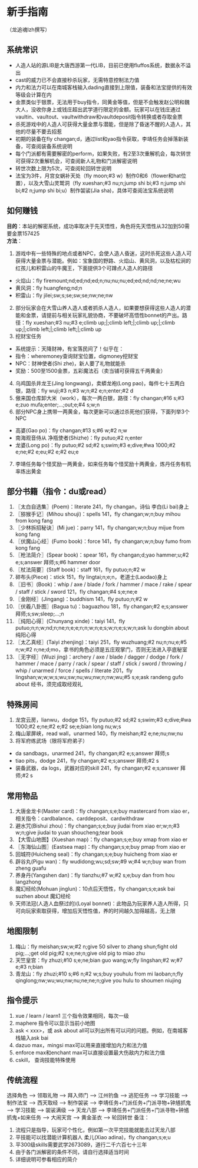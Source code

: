 # 新手指南 
（龙追魂lzh撰写）

## 系统常识
* 人造人站的源LIB是大唐西游第一代LIB，目前已使用fluffos系统，数据永不溢出
* cast的威力已不会直接秒杀玩家，无需特意控制法力值
* 内力和法力可以在南城客栈输入dading直接到上限值，装备和法宝提供的有效等级会计算在内
* 金票类似于银票，无法用于buy指令，同黄金等值，但是不会触发赵公明和魏大人，没收你身上或钱庄超出武学道行限定的金额。玩家可以在钱庄通过vaultin、vaultout、vaultwithdraw和vaultdeposit指令转换或者存取金票
* 杀死游戏中的人造人可获得大量金票与潜能，但是除了昏迷不醒的人造人，其他的尽量不要去招惹
* 初期的装备在fly changan;d，通过list和yao指令获取，李靖任务会掉落新装备，可查阅装备系统说明
* 每个门派都有需要解密的perform，如果失败，有2至3次重解机会，每次转世可获得2次重解机会，可查阅新人礼物和门派解密说明
* 转世次数上限为5次，可查阅轮回转世说明
* 法宝为3件，月宫女蜗补天处（fly moon;#3 w）制作0和6（flower和hat位置），以及大雪山灵鹫洞（fly xueshan;#3 nu;n;jump shi bi;#3 n;jump shi bi;#2 n;jump shi bi;u）制作袈裟(Jia sha)，具体可查阅法宝系统说明

## 如何赚钱
**目的**：本站的解密系统，成功率取决于先天悟性，角色将先天悟性从32加到50需要金票157425  
**方法**：
1. 游戏中有一些特殊的地点或者NPC，会使人造人昏迷，这时杀死这些人造人可获得大量金票与潜能。例如：宝象国的野路、火焰山、黄风洞，以及枯松涧的红孩儿和积雷山的牛魔王，下面提供3个可蹲点人造人的路径
  * 火焰山：fly firemount;nd;ed;nd;ed;n;nu;nu;nu;ed;ed;nd;nd;ne;ne;wu
  * 黄风洞：fly huangfeng;nd;n
  * 积雷山：fly jilei;sw;s;se;sw;se;nw;ne;nw
2. 部分玩家会在大雪山养人造人或者抓杀人造人，如果要想获得这些人造人的潜能和金票，请提前与相关玩家礼貌协商，不要破坏高悟性bonnet的产出。路径：fly xueshan;#3 nu;#3 e;climb up;|;climb left;|;climb up;|;climb up;|;climb left;|;climb left;|;climb up
3. 挖财宝任务
  * 系统提示：天降财神，有宝落民间了！似乎在：
  * 指令：wheremoney查询财宝位置，digmoney挖财宝
  * NPC：财神使者(Shi zhe)，新人要了礼物就能杀
  * 奖励：500至1500金票，五彩魔法石（卖当铺可获得五千两黄金）
4. 乌鸡国杀井龙王(Jing longwang)，卖蟒龙袍(Long pao)，每件七十五两白银，路径：fly wuji;#3 n;#3 w;n;#2 e;n;enter;#2 d
5. 傲来国仓库卸大米（work），每次一两白银，路径：fly changan;#16 s;#3 e;zuo mufa;enter;…;out;e;#4 s;w;n
6. 部分NPC身上携带一两黄金，每次更新可以通过杀死他们获得，下面列举3个NPC
  * 高婆(Gao po)：fly changan;#13 s;#6 w;#2 n;w
  * 南海观音侍从 净瓶使者(Shizhe)：fly putuo;#2 n;enter
  * 龙婆(Long po)：fly putuo;#2 sd;#2 s;swim;#3 e;dive;#wa 1000;#2 e;ne;#2 e;eu;#2 e;#2 eu;e
7. 李靖任务每个怪奖励一两黄金，如来任务每个怪奖励十两黄金，炼丹任务有机率炼出黄金

## 部分书籍（指令：du或read）
1. 〖太白自选集〗(Poem)：literate 241，fly changan，诗仙 李白(Li bai)身上
2. 〖猕猴手记〗(Mihou shouji)：spells 141，fly changan;w;n;buy mihou from kong fang
3. 〖少林拆招秘诀〗(Mi jue)：parry 141，fly changan;w;n;buy mijue from kong fang
4. 〖伏魔山心经〗(Fumo book)：force 141，fly changan;w;n;buy fumo from kong fang
5. 〖枪法简介〗(Spear book)：spear 161，fly changan;d;yao hammer;u;#2 e;s;answer 拜师;s;#6 hammer door
6. 〖杖法简要〗(Staff book)：staff 161，fly putuo;n;#2 w
7. 碎布头(Piece)：stick 151，fly lingtai;n;e;n，老道士(Laodao)身上
8. 〖旧书〗(Book)：whip / axe / blade / fork / hammer / mace / rake / spear / staff / stick / sword 121，fly changan;#4 s;e;ne;e
9. 〖金刚经〗(Jingang)：buddhism 141，fly putuo;n;#2 w
10. 〖伏羲八卦图〗(Bagua tu)：baguazhou 181，fly changan;#2 e;s;answer 拜师;s;sw;sleep;…;n
11. 〖纯阳心得〗(Chunyang xinde)：taiyi 141，fly putuo;n;n;w;nd;n;ne;n;e;e;n;n;w;n;e;s;w;n;e;s;w;n;ask lu dongbin about 纯阳心得
12. 〖太乙真经〗(Taiyi zhenjing)：taiyi 251，fly wuzhuang;#2 nu;n;nu;e;#5 n;w;#2 n;ne;d;mo，拿书的角色必须是五庄观掌门，否则无法进入亭底秘室
13. 〖无字经〗(Wuzi jing)：archery / axe / blade / dagger / dodge / fork / hammer / mace / parry / rack / spear / staff / stick / sword / throwing / whip / unarmed / force / spells / literate 201，fly lingshan;w;w;w;s;wu;sw;nu;wu;nw;n;nw;wu;#5 s;e;ask randeng gufo about 经书，须完成取经观礼

## 特殊房间
1. 龙宫云房，lianwu，dodge 151，fly putuo;#2 sd;#2 s;swim;#3 e;dive;#wa 1000;#2 e;ne;#2 e;#2 se;e;bian long nu;w;s
2. 梅山翠屏峡，read wall，unarmed 140，fly meishan;#2 e;ne;nu;nw;nu
3. 将军府练武场（限将军府弟子）
  * da sandbags，unarmed 241，fly changan;#2 e;s;answer 拜师;s
  * tiao pits，dodge 241，fly changan;#2 e;s;answer 拜师;#2 s
  * 装备武器，da logs，武器对应的skill 241，fly changan;#2 e;s;answer 拜师;#2 s

## 常用物品
1. 大唐金龙卡(Master card)：fly changan;s;e;buy mastercard from xiao er，相关指令：cardbalance、carddeposit、cardwithdraw
2. 避水咒(Bishui zhou)：fly changan;s;e;buy jiudai from xiao er;w;n;#3 w;n;give jiudai to yuan shoucheng;tear book
3. 【大雪山地图】(Xueshan map)：fly changan;s;e;buy xmap from xiao er
4. 〖东海仙山图〗(Eastsea map)：fly changan;s;e;buy pmap from xiao er
5. 回城符(Huicheng seal)：fly changan;s;e;buy huicheng from xiao er
6. 辟谷丸(Pigu wan)：fly wudidong;wu;sd;sw;#9 w;#4 w;n;buy wan from zheng guafu
7. 养身丹(Yangshen dan)：fly tianzhu;#7 w;#2 s;e;buy dan from hou langzhong
8. 魔幻经纶(Mohuan jinglun)：10点后天悟性，fly changan;s;e;ask bai suzhen about 魔幻经纶
9. 天师法冠(人造人血祭过的)(Loyal bonnet)：此物品为玩家养人造人所得，只可向玩家索取获得，增加后天悟性值，养的时间越久加得越高，无上限

## 地图限制
1. 梅山：fly meishan;sw;w;#2 n;give 50 silver to zhang shun;fight old pig;…;get old pig;#2 s;e;ne;n;give old pig to miao zhu
2. 天竺皇宫：fly zhuzi;#10 s;e;ne;bian guo wang;w;fly lingshan;#2 w;#7 e;#3 n;bian
3. 青龙山：fly zhuzi;#10 s;#6 n;#2 w;s;buy youhulu from mi laoban;n;fly qinglong;nw;wu;wu;nw;nu;ne;ne;n;give you hulu to shoumen niujing

## 指令提示
1. xue / learn / learn1 三个指令效果相同，每次一级
2. maphere 指令可以显示当前小地图
3. ask < xxx>，或 ask <xxx> about all可以列出所有可以问的问题。例如，在南城客栈输入ask bai
4. dazuo max，mingsi max可以用来直接增加内力和法力值
5. enforce max和enchant max可以直接设置最大伤敌内力和法力值
6. cskill， 查询技能特殊使用

## 传统流程
选择角色 –> 领取礼物 –> 拜入师门 –> 江州钓鱼 –> 逃犯任务 –> 学习技能 –> 制作法宝 –> 西天取经 –> 制作袈裟 –> 李靖任务+门派任务+门派寻物+钟馗抓鬼 –> 学习技能 –> 袈裟满级 –> 天龙八部 –> 李靖任务+门派任务+门派寻物+钟馗抓鬼+如来任务 –> 大闹天宫 –> 黄金圣衣 –> 轮回转世 备注：
1. 流程只是指导，玩家可个性化，例如第一次平完技能就能去过天龙八部
2. 平技能可以找潜能计算机器人 柔儿(Xiao adina)，fly changan;s;e;u
3. 平300级skills需要武学2673089，道行二千六百七十三年
4. 由于各门派解密的条件不同，请自行选择适当时间
5. 详细说明可参看相应的简介
